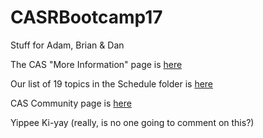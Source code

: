 # CASRBootcamp17

Stuff for Adam, Brian & Dan

The CAS "More Information" page is [here](http://www.casact.org/education/las/2017/index.cfm?fa=practitioner_bootcamp)

Our list of 19 topics in the Schedule folder is [here](https://github.com/chiefmurph/CASRBootcamp17/blob/master/Schedule/README.md)

CAS Community page is [here](http://community.casact.org/p/co/ly/gid=291)

Yippee Ki-yay (really, is no one going to comment on this?)
